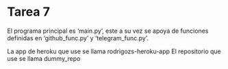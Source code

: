 # Tarea 7

El programa principal es ‘main.py’, este a su vez se apoya de funciones definidas en ‘github_func.py’ y ‘telegram_func.py’.
 
La app de heroku que use se llama rodrigozs-heroku-app
El repositorio que use se llama dummy_repo